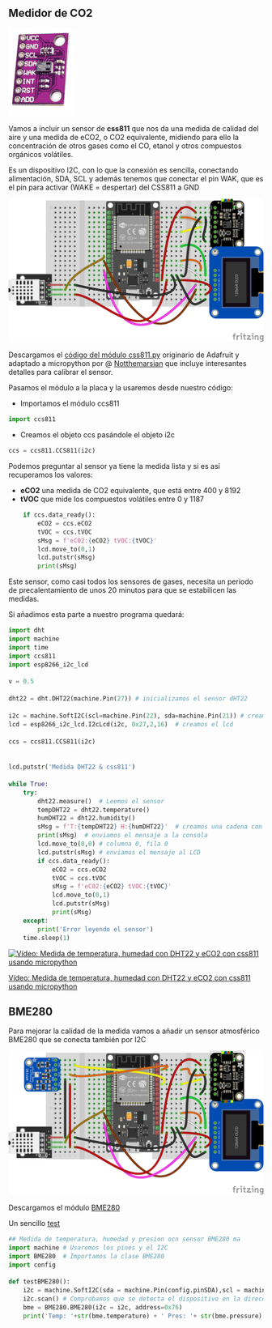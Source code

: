 ## Medidor de CO2

![](./images/ccs811.png)

Vamos a incluir un sensor de **css811** que nos da una medida de calidad del aire y una medida de eCO2, o CO2 equivalente, midiendo para ello la concentración de otros gases como el CO, etanol y otros compuestos orgánicos volátiles.

Es un dispositivo I2C, con lo que la conexión es sencilla, conectando alimentación, SDA, SCL y además tenemos que conectar el pin WAK, que es el pin para activar (WAKE = despertar) del CSS811 a GND

![](./images/ESP32_Oled_dht22_css811_bb.png)

Descargamos el [código del módulo css811.py](https://raw.githubusercontent.com/javacasm/CursoMicropython/master/codigo/P.MedidorCO2/ccs811.py) originario de Adafruit y adaptado a micropython por @ [Notthemarsian](https://github.com/Notthemarsian/CCS811) que incluye interesantes detalles para calibrar el sensor.

Pasamos el módulo a la placa y la usaremos desde nuestro código:

* Importamos el módulo ccs811
```python
import ccs811
```

* Creamos el objeto ccs pasándole el objeto i2c

```python
ccs = ccs811.CCS811(i2c)
```

Podemos preguntar al sensor ya tiene la medida lista y si es así recuperamos los valores:

* **eCO2** una medida de CO2 equivalente, que está entre 400 y 8192 
* **tVOC** que mide los compuestos volátiles entre 0 y 1187

```python
    if ccs.data_ready():
        eCO2 = ccs.eCO2
        tVOC = ccs.tVOC
        sMsg = f'eC02:{eCO2} tVOC:{tVOC}'
        lcd.move_to(0,1)
        lcd.putstr(sMsg)
        print(sMsg)

```

Este sensor, como casi todos los sensores de gases, necesita un periodo de precalentamiento de unos 20 minutos para que se estabilicen las medidas.

Si añadimos esta parte a nuestro programa quedará:

```python
import dht
import machine
import time
import ccs811
import esp8266_i2c_lcd

v = 0.5

dht22 = dht.DHT22(machine.Pin(27)) # inicializamos el sensor dHT22

i2c = machine.SoftI2C(scl=machine.Pin(22), sda=machine.Pin(21)) # creamos el acceso al i2c
lcd = esp8266_i2c_lcd.I2cLcd(i2c, 0x27,2,16)  # creamos el lcd

ccs = ccs811.CCS811(i2c)


lcd.putstr('Medida DHT22 & css811')

while True:
    try:    
        dht22.measure()  # Leemos el sensor
        tempDHT22 = dht22.temperature()
        humDHT22 = dht22.humidity()
        sMsg = f'T:{tempDHT22} H:{humDHT22}'  # creamos una cadena con el contenido a mostrar
        print(sMsg)  # enviamos el mensaje a la consola
        lcd.move_to(0,0) # columna 0, fila 0
        lcd.putstr(sMsg) # enviamos el mensaje al LCD
        if ccs.data_ready():
            eCO2 = ccs.eCO2
            tVOC = ccs.tVOC
            sMsg = f'eC02:{eCO2} tVOC:{tVOC}'
            lcd.move_to(0,1)
            lcd.putstr(sMsg)
            print(sMsg)        
    except:
        print('Error leyendo el sensor')
    time.sleep(1)

```


[![Vídeo: Medida de temperatura, humedad con DHT22 y eCO2 con css811 usando micropython](https://img.youtube.com/vi/7w0aTTJba9I/0.jpg)](https://drive.google.com/file/d/1eiEnc9TiJ3R8kxZuA6mAZbDNZJuiquXV/view?usp=sharing)

[Vídeo: Medida de temperatura, humedad con DHT22 y eCO2 con css811 usando micropython](https://drive.google.com/file/d/1eiEnc9TiJ3R8kxZuA6mAZbDNZJuiquXV/view?usp=sharing)

## BME280

Para mejorar la calidad de la medida vamos a añadir un sensor atmosférico BME280 que se conecta también por I2C

![](./images/ESP32_Oled_dht22_css811_bme280_bb.png)

Descargamos el módulo [BME280](https://raw.githubusercontent.com/javacasm/CursoIOT_adv/main/codigo/bme280/BME280.py)

Un sencillo [test](https://raw.githubusercontent.com/javacasm/CursoIOT_adv/main/codigo/bme280/BME280_test.py)

```python
## Medida de temperatura, humedad y presion ocn sensor BME280 ma
import machine # Usaremos los pines y el I2C
import BME280  # Importamos la clase BME280
import config

def testBME280():
    i2c = machine.SoftI2C(sda = machine.Pin(config.pinSDA),scl = machine.Pin(config.pinSCL)) # configuramos el acceso al bus i2c 
    i2c.scan() # Comprobamos que se detecta el dispositivo en la direccion 0x76 (118) 
    bme = BME280.BME280(i2c = i2c, address=0x76) 
    print('Temp: '+str(bme.temperature) + ' Pres: '+ str(bme.pressure) + ' Hum: '+str(bme.humidity))
```

